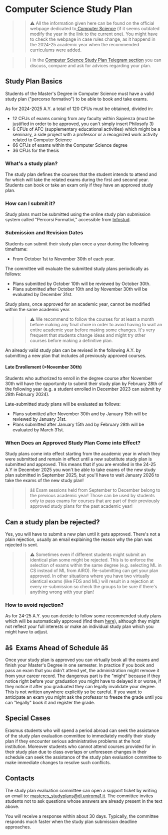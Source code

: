 # Computer Science Study Plan

>> ⚠️ All the information given here can be found on the official webpage dedicated to[ Computer Science](https://corsidilaurea.uniroma1.it/en/corso/2024/29932/programmazione) (if it seems outdated modify the year in the link to the current one). You might have to check the webpage in case rules change, as it happend in the 2024-25 academic year when the recommended curriculums were added.

>>ℹ️ In the [Computer Science Study Plan Telegram section](https://t.me/computersciencesapienza/9766I) you can discuss, compare and ask for advices regarding your plan.

## Study Plan Basics

Students of the Master's Degree in Computer Science must have a valid study plan ("percorso formativo") to be able to book and take exams.

As for 2024-2025 A.Y. a total of 120 CFUs must be obtained, divided in:
- 12 CFUs of exams coming from any faculty within Sapienza (must be justified in order to be approved, you can't simply insert Philosofy 3)
- 6 CFUs of AFC (supplementary educational activities) which might be a seminary, a side project with a professor or a recognized work activity related to Computer Science
- 66 CFUs of exams within the Computer Science degree
- 36 CFUs for the thesis

### What's a study plan?
The study plan defines the courses that the student intends to attend and for which will take the related exams during the first and second year. Students can book or take an exam only if they have an approved study plan.

### How can I submit it?
Study plans must be submitted using the online study plan submission system called "Percorsi Formativi," accessible from [Infostud](https://www.studenti.uniroma1.it/phoenix/index.html#/corsiLaurea/percorso_formativo).

### Submission and Revision Dates
Students can submit their study plan once a year during the following timeframe:
- From October 1st to November 30th of each year.

The committee will evaluate the submitted study plans periodically as follows:
- Plans submitted by October 10th will be reviewed by October 30th.
- Plans submitted after October 10th and by November 30th will be evaluated by December 31st.

Study plans, once approved for an academic year, cannot be modified within the same academic year. 
>> ⚠️ We recommend to follow the courses for at least a month before making any final choie in order to avoid having to wait an entire academic year before making some changes. It's very frequent that students change ideas and might try other courses before making a definitive plan.

An already valid study plan can be revised in the following A.Y. by submitting a new plan that includes all previously approved courses.

#### Late Enrollement (>November 30th)

Students who authorized to enroll in the degree course after November 30th will have the opportunity to submit their study plan by February 28th of the following year (e.g. a student enrolled in December 2023 can submit by 28th February 2024).

Late-submitted study plans will be evaluated as follows:
- Plans submitted after November 30th and by January 15th will be reviewed by January 31st.
- Plans submitted after January 15th and by February 28th will be evaluated by March 31st.

### When Does an Approved Study Plan Come into Effect?

Study plans come into effect starting from the academic year in which they were submitted and remain in effect until a new substitute study plan is submitted and approved. 
This means that if you are enrolled in the 24-25 A.Y in December 2025 you won't be able to take exams of the new study plan submitted in September 2025, but you'll have to wait January 2026 to take the exams of the new study plan!

>>âš Exam sessions held from September to December belong to the previous academic year! Those can be used by students only to pass exams for courses that are part of their previously approved study plans for the past academic year!

## Can a study plan be rejected?
Yes, you will have to submit a new plan until it gets approved. There's not a plain rejection, usually an email explaining the reason why the plan was rejected is sent.

>> ⚠️ Sometimes even if different students might submit an identical plan some might be rejected. This is to enforce the selection of exams within the same degree (e.g. selecting ML in CS instead of ML from AIRO).
Re-submitting can get your plan approved.
In other situations where you have two virtually identical exams (like FDS and ML) will result in a rejection at every re-submission so check the groups to be sure if there's anything wrong with your plan!

### How to avoid rejection?
As for 24-25 A.Y. you can decide to follow some recommended study plans which will be automatically approved (find them [here](https://docs.google.com/document/d/1dZo8qgXtprAkwmmSn82mMbQoxv5GGR_P/edit)), although they might not reflect your full interests or make an individual study plan which you might have to adjust.

## âš  Exams Ahead of Schedule âš 
Once your study plan is approved you can virtually book all the exams and finish your Master's Degree in one semester. In practice if you book and pass an exam that you didn't attend yet, the administration might remove it from your career record. The dangerous part is the "might" because if they notice right before your graduation you might have to delayed it or worse, if they notice it after you graduated they can legally invalidate your degree.
This is not written anywhere explicitly so be careful.
If you want to anticipate an exam you might ask the professor to freeze the grade until you can "legally" book it and register the grade.

## Special Cases
Erasmus students who will spend a period abroad can seek the assistance of the study plan evaluation committee to immediately modify their study plan if they encounter serious administrative problems at the host institution.
Moreover students who cannot attend courses provided for in their study plan due to class overlaps or unforeseen changes in their schedule can seek the assistance of the study plan evaluation committee to make immediate changes to resolve such conflicts.

## Contacts
The study plan evaluation committee can open a support ticket by writing an email to: mastercs_studyplans@di.uniroma1.it. The committee invites students not to ask questions whose answers are already present in the text above. 

You will receive a response within about 30 days. Typically, the committee responds much faster when the study plan submission deadline approaches.
